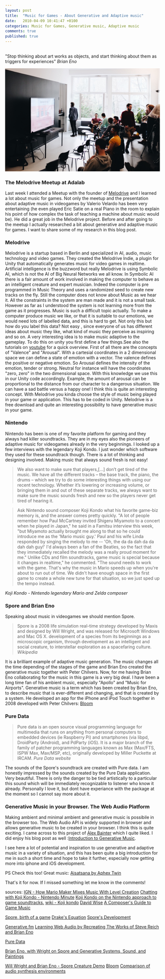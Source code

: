 ```yaml
---
layout: post
title:  "Music for Games - About Generative and Adaptive music"
date:   2010-04-09 10:41:47 +0100
categories: Music for Games, Generative music, Adaptive music
comments: true
published: true
---
```

<div class="message">
<br>
 "Stop thinking about art works as objects, and start thinking about them as triggers for experiences" 
<cite>Brian Eno</cite>
</div>

![image](/assets/img/idalab-meetup.jpg)

### The Melodrive Meetup at Adalab 
Last week I attended a Meetup with the founder of [Melodrive](https://melodrive.com) and I learned a lot about music for games. Not only the meetup and the presentation about adaptive music in videogames by Valerio Velardo has been very entertaining (he even played Eric Satie on a real Piano in the room to explain his point of how complex the task of teaching a machine about music would be).
He did a great job in the Melodrive project. Before and after going to the meetup I actually researched a bit about generative and adaptive music for games. I want to share some of my research in this blog post.

### Melodrive

Melodrive is a startup based in Berlin and specialized in AI, audio, music technology and video games. They created the Melodrive Indie, a plugin for Unity that automatically generates music for video games in realtime. 
Artificial intelligence is the buzzword but really Melodrive is using Symbolic AI, which is not the AI of Big Neural Networks we all know. 
In Symbolic AI there is a fair amount of work involved in making the computer to behave as an intelligent creature and expert musician. Indeed the computer is pre programmed in Music Theory and uses a randomized seed to create new tracks on the fly. Still the computer does not know about Music as we hear it. 
All the constraints in the system are man made and it is not a small task. 
However as far as I understood the system is not learning more from the game as it progresses.
Music is such a difficult topic actually. To make a computer produce music we like, or that it is suitable to our emotions, we would need lots of labelled data, and this is hard to get. Not only this but how do you label this data? Not easy , since everyone of us has different ideas about music they like, what kind of music they perceive as inspiring and so on.
A very interesting idea is to make music adaptive to the gameplay. To do this on unity you first define a few things.See also the tutorials on [youtube](https://www.youtube.com/watch?v=fQeoPf9ivL4) for a quick overview.
First of all there are the concepts of "Valence" and "Arousal". With a cartesial coordinates in a 2 dimensional space we can define a state of emotion with a vector. The valence defines the positive or negative emotion. So Arousal defines the intensity of the emotion, tender or strong. Neutral for instance will have the coordinates "zero, zero" in the two dimensional space.
With this knowledge we use this in our Unity code accordingly. Example, the amount of arousal can be proportional to the distance from our character to a dangerous situation. We can have a sad battle versus a happy one! I think this is quite an interesting concept.
With Melodrive you kinda choose the style of music being played in your game or application. This has to be coded in Unity. Melodrive is a free download and quite an interesting possibility to have generative music in your game. 

### Nintendo

Nintendo has been is one of my favorite platform for gaming and they always had killer soundtracks.
They are in my eyes also the pioneers of adaptive music for videogames already in the very beginnings.
I looked up a few interviews with the legendary Koji Kondo. I just wonder which software they used for these soundtrack though. 
There is a lot of thinking and designing involved. Making music that always sound fresh is not easy!

> We also want to make sure that players,[...] don’t get tired of the music. We have all the different tracks – the base track, the piano, the drums – which we try to do some interesting things with using our recent technology. Whether it’s lowering or increasing volume, or bringing them in and out of these separate tracks, we always want to make sure the music sounds fresh and new so the players never get tired of hearing it.

> Ask Nintendo sound composer Koji Kondo what his favorite game-biz memory is, and the answer comes pretty quickly. "A lot of people remember how Paul McCartney invited Shigeru Miyamoto to a concert when he played in Japan," he said in a Famitsu interview this week, "but Miyamoto actually brought me along to that so he could introduce me as the 'Mario music guy.' Paul and his wife Linda responded by singing the melody to me -- 'Oh, the da da dah da da dah dah guy!' I'd always been a fan of the Beatles, so the fact that they immediately recalled the melody was a really proud moment for me."
Unlike CDs and film soundtracks, game music is special because it changes in realtime," he commented. "The sound needs to work with the game. That's why the music in Mario speeds up when you're about to run out of time. We didn't have enough space in the first game to create a whole new tune for that situation, so we just sped up the tempo instead.
<div>
<cite> Koji Kondo - Nintendo legendary Mario and Zelda composer </cite>
</div>


### Spore and Brian Eno

Speaking about music in videogames we should mention Spore.
> Spore is a 2008 life simulation real-time strategy developed by Maxis and designed by Will Wright, and was released for Microsoft Windows and Mac OS X.
development of a species from its beginnings as a microscopic organism, through development as an intelligent and social creature, to interstellar exploration as a spacefaring culture.
<cite>Wikipedia</cite>

It is a brilliant example of adaptive music generation. The music changes all the time depending of the stages of the game and Brian Eno created the generative music together with Peter Chilvers.
Now, for me having Brian Eno collaborating for the music in this game is a very big deal.
I have been a long time fan of his ambient music, especially "Apollo" and "Music for Airports".
Generative music is a term which has been created by Brian Eno, to describe music that is ever-different and changing, and that is created by a system.
He developed an app for the iPhone and iPod Touch together in 2008 developed with Peter Chilvers: [Bloom](http://www.generativemusic.com/bloom.html)

### Pure Data

> Pure data is an open source visual programming language for multimedia that runs on anything from personal computers to embedded devices (ie Raspberry Pi) and smartphones (via libpd, DroidParty (Android), and PdParty (iOS). It is a major branch of the family of patcher programming languages known as Max (Max/FTS, ISPW Max, Max/MSP, etc), originally developed by Miller Puckette at IRCAM.
<cite>Pure Data website</cite>

The sounds of the Spore's soundtrack are created with Pure data.
I am honestly impressed by the sounds created by the Pure Data application. Very beautiful. There is only the danger to be tied artistically to a particular this sound which will be immediately recognizable to listener who know it already. Personally I love it, but dont have experiance with the package at the moment so I cannot say more about it.

### Generative Music in your Browser. The Web Audio Platform

Making ambient and minimal ambient and generative music is possibile in the browser too.
The Web Audio API is widely supported in browser and allows generative music to be created in your browser. I think this is quite exciting.
 I came across to this project of [Alex Bainter](https://generative.fm) which I quite liked. I did enjoy his blog post as well :[Introduction to Generative Music](https://medium.com/@metalex9/introduction-to-generative-music-91e00e4dba11).

I see here a lot of potential and inspiration to use generative and adaptive music in a variety of situation, and this has been quite a big introduction for me in such a short time and hope to take it further, especially now getting more into iphone and iOS development.

<!-- 
The Drake equation is a probabilistic argument used to estimate the number of active, communicative extraterrestrial civilizations in the Milky Way galaxy.
 -->

PS Check this too! Great music: [Aisatsana by Aphex Twin](https://www.youtube.com/watch?v=bj30yfuXKy4)

That's it for now. If I missed something let me know in the comments! 



sources:
[IGN - How Mario Maker Mixes Music With Level Creation](https://www.ign.com/articles/2014/12/08/how-mario-maker-mixes-music-with-level-creation)
[Chatting with Koji Kondo - Nintendo Minute](https://www.youtube.com/watch?v=3WsP4lnFq9w&t=3m25s)
[Koji Kondo on the Nintendo approach to game soundtracks.](https://web.archive.org/web/20150929062439/http://www.1up.com/news/mario-music)
[wiki - Koji kondo](https://en.wikipedia.org/wiki/Koji_Kondo)
[David Wise](http://davidwise.co.uk)
[A Composer's Guide to Game Music](https://mitpress.mit.edu/books/composers-guide-game-music)

[Spore, birth of a game](https://www.ted.com/talks/will_wright_makes_toys_that_make_worlds?language=en)
[Drake's Equation](https://en.wikipedia.org/wiki/Drake_equation)
[Spore's Development](https://en.wikipedia.org/wiki/Development_of_Spore)

[Generative.fm](https://generative.fm/about)
[Learning Web Audio by Recreating The Works of Steve Reich and Brian Eno](https://teropa.info/blog/2016/07/28/javascript-systems-music.html)

[Pure Data](https://en.wikipedia.org/wiki/Pure_Data)

[Brian Eno, with Wright on Spore and Generative Systems, Sound, and Paintings](http://cdm.link/2007/06/brian-eno-with-wright-on-spore-and-generative-systems-sound-and-paintings/)

[Will Wright and Brian Eno - Spore Creature Demo](https://www.youtube.com/watch?v=8PXiNNXUUF8)
[Bloom](http://www.generativemusic.com/bloom.html)
[Comparison of audio synthesis environments](https://en.wikipedia.org/wiki/Comparison_of_audio_synthesis_environments)
